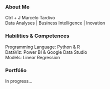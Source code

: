 ### About Me
Ctrl + J
Marcelo Tardivo  
Data Analyses | Business Intelligence | Inovation

### Habilities & Competences
Programming Language: Python & R  
DataViz: Power BI & Google Data Studio  
Models: Linear Regression  

### Portfólio
In progress...
